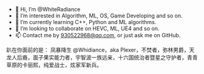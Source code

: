 - 👋 Hi, I’m @WhiteRadiance
- 👀 I’m interested in Algorithm, ML, OS, Game Developing and so on.
- 🌱 I’m currently learning C++, Python and ML algorithms.
- 💞️ I’m looking to collaborate on HEVC, ML, UE4 and so on.
- 📫 Contact me by 930522968@qq.com, or just ask me on GitHub.

趴在你面前的是：
	凤暴降生 @Whidiance，aka Plexer，不焚者，弥林男爵，天龙人后裔，面子果实能力者，宇智波一族远亲，十六国统治者暨星之守护者，青青草原的卡丽熙，纯爱战士，炫家军新兵。

<!---
WhiteRadiance/WhiteRadiance is a ✨ special ✨ repository because its `README.md` (this file) appears on your GitHub profile.
You can click the Preview link to take a look at your changes.
--->
